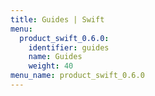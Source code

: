 ```yaml
---
title: Guides | Swift
menu:
  product_swift_0.6.0:
    identifier: guides
    name: Guides
    weight: 40
menu_name: product_swift_0.6.0
---
```


